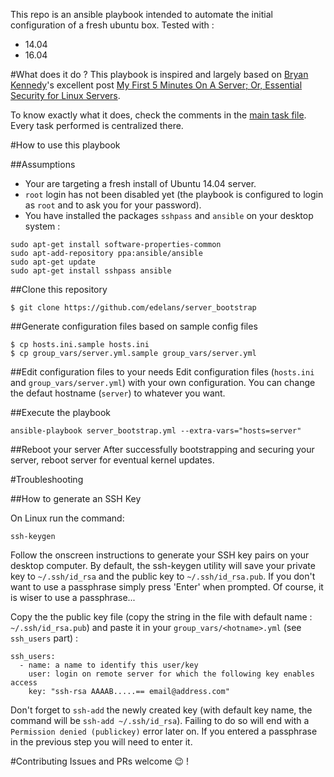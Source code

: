 This repo is an ansible playbook intended to automate the initial configuration of a fresh ubuntu box.
Tested with :
+ 14.04
+ 16.04

#What does it do ?
This playbook is inspired and largely based on [Bryan Kennedy](http://plusbryan.com)'s excellent post [My First 5 Minutes On A Server; Or, Essential Security for Linux Servers](http://plusbryan.com/my-first-5-minutes-on-a-server-or-essential-security-for-linux-servers).

To know exactly what it does, check the comments in the [main task file](roles/bootstrap/tasks/main.yml). Every task performed is centralized there.

#How to use this playbook

##Assumptions

+ Your are targeting a fresh install of Ubuntu 14.04 server.
+ `root` login has not been disabled yet (the playbook is configured to login as `root` and to ask you for your password).
+ You have installed the packages `sshpass` and `ansible` on your desktop system :
```
sudo apt-get install software-properties-common
sudo apt-add-repository ppa:ansible/ansible
sudo apt-get update
sudo apt-get install sshpass ansible
```

##Clone this repository

```
$ git clone https://github.com/edelans/server_bootstrap
```

##Generate configuration files based on sample config files

```
$ cp hosts.ini.sample hosts.ini
$ cp group_vars/server.yml.sample group_vars/server.yml
```

##Edit configuration files to your needs
Edit configuration files (`hosts.ini` and `group_vars/server.yml`) with your own configuration. You can change the defaut hostname (```server```) to whatever you want.


##Execute the playbook

```
ansible-playbook server_bootstrap.yml --extra-vars="hosts=server"
```

##Reboot your server
After successfully bootstrapping and securing your server, reboot server for eventual kernel updates.


#Troubleshooting

##How to generate an SSH Key

On Linux run the command:

    ssh-keygen

Follow the onscreen instructions to generate your SSH key pairs on your desktop computer. By default, the ssh-keygen utility will save your private key to `~/.ssh/id_rsa` and the public key to `~/.ssh/id_rsa.pub`. If you don't want to use a passphrase simply press 'Enter' when prompted. Of course, it is wiser to use a passphrase...

Copy the the public key file (copy the string in the file with default name : `~/.ssh/id_rsa.pub`)  and paste it in your `group_vars/<hotname>.yml` (see `ssh_users` part) :

```
ssh_users:
  - name: a name to identify this user/key
    user: login on remote server for which the following key enables access
    key: "ssh-rsa AAAAB.....== email@address.com"
```


Don't forget to `ssh-add` the newly created key (with default key name, the command will be `ssh-add ~/.ssh/id_rsa`). Failing to do so will end with a `Permission denied (publickey)` error later on. If you entered a passphrase in the previous step you will need to enter it.

#Contributing
Issues and PRs welcome :wink: !
